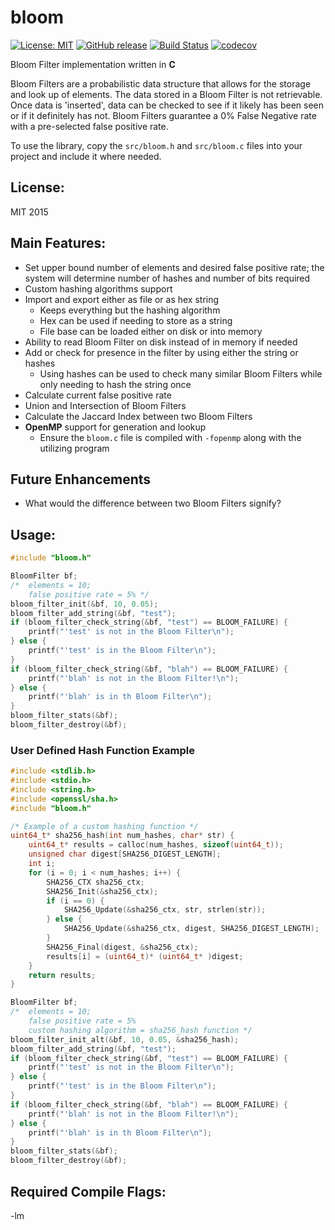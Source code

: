 # bloom

[![License: MIT](https://img.shields.io/badge/License-MIT-blue.svg)](https://opensource.org/licenses/MIT)
[![GitHub release](https://img.shields.io/github/v/release/barrust/bloom.svg)](https://github.com/barrust/bloom/releases)
[![Build Status](https://github.com/barrust/bloom/workflows/C/C++%20CI/badge.svg?branch=master)](https://github.com/barrust/bloom/actions)
[![codecov](https://codecov.io/gh/barrust/bloom/branch/master/graph/badge.svg)](https://codecov.io/gh/barrust/bloom)

Bloom Filter implementation written in **C**

Bloom Filters are a probabilistic data structure that allows for the storage and
look up of elements. The data stored in a Bloom Filter is not retrievable. Once
data is 'inserted', data can be checked to see if it likely has been seen or if
it definitely has not. Bloom Filters guarantee a 0% False Negative rate with a
pre-selected false positive rate.

To use the library, copy the `src/bloom.h` and `src/bloom.c` files into your
project and include it where needed.

## License:
MIT 2015


## Main Features:
* Set upper bound number of elements and desired false positive rate; the system
will determine number of hashes and number of bits required
* Custom hashing algorithms support
* Import and export either as file or as hex string
    * Keeps everything but the hashing algorithm
    * Hex can be used if needing to store as a string
    * File base can be loaded either on disk or into memory
* Ability to read Bloom Filter on disk instead of in memory if needed
* Add or check for presence in the filter by using either the string or hashes
    * Using hashes can be used to check many similar Bloom Filters while only
    needing to hash the string once
* Calculate current false positive rate
* Union and Intersection of Bloom Filters
* Calculate the Jaccard Index between two Bloom Filters
* **OpenMP** support for generation and lookup
    * Ensure the `bloom.c` file is compiled with `-fopenmp` along with the utilizing program


## Future Enhancements
* What would the difference between two Bloom Filters signify?


## Usage:
``` c
#include "bloom.h"

BloomFilter bf;
/*  elements = 10;
    false positive rate = 5% */
bloom_filter_init(&bf, 10, 0.05);
bloom_filter_add_string(&bf, "test");
if (bloom_filter_check_string(&bf, "test") == BLOOM_FAILURE) {
    printf("'test' is not in the Bloom Filter\n");
} else {
    printf("'test' is in the Bloom Filter\n");
}
if (bloom_filter_check_string(&bf, "blah") == BLOOM_FAILURE) {
    printf("'blah' is not in the Bloom Filter!\n");
} else {
    printf("'blah' is in th Bloom Filter\n");
}
bloom_filter_stats(&bf);
bloom_filter_destroy(&bf);
```

### User Defined Hash Function Example
``` c
#include <stdlib.h>
#include <stdio.h>
#include <string.h>
#include <openssl/sha.h>
#include "bloom.h"

/* Example of a custom hashing function */
uint64_t* sha256_hash(int num_hashes, char* str) {
    uint64_t* results = calloc(num_hashes, sizeof(uint64_t));
    unsigned char digest[SHA256_DIGEST_LENGTH];
    int i;
    for (i = 0; i < num_hashes; i++) {
        SHA256_CTX sha256_ctx;
        SHA256_Init(&sha256_ctx);
        if (i == 0) {
            SHA256_Update(&sha256_ctx, str, strlen(str));
        } else {
            SHA256_Update(&sha256_ctx, digest, SHA256_DIGEST_LENGTH);
        }
        SHA256_Final(digest, &sha256_ctx);
        results[i] = (uint64_t)* (uint64_t* )digest;
    }
    return results;
}

BloomFilter bf;
/*  elements = 10;
    false positive rate = 5%
    custom hashing algorithm = sha256_hash function */
bloom_filter_init_alt(&bf, 10, 0.05, &sha256_hash);
bloom_filter_add_string(&bf, "test");
if (bloom_filter_check_string(&bf, "test") == BLOOM_FAILURE) {
    printf("'test' is not in the Bloom Filter\n");
} else {
    printf("'test' is in the Bloom Filter\n");
}
if (bloom_filter_check_string(&bf, "blah") == BLOOM_FAILURE) {
    printf("'blah' is not in the Bloom Filter!\n");
} else {
    printf("'blah' is in th Bloom Filter\n");
}
bloom_filter_stats(&bf);
bloom_filter_destroy(&bf);
```

## Required Compile Flags:
-lm
